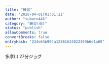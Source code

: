 ```yaml
---
title: "練習"
date: '2020-04-01T01:01:21'
author: "subaru44k"
category: "練習(弱)"
status: "publish"
allowComments: true
convertBreaks: false
entryHash: "234e65b994a12861624022399b6e1a00"
---
```

多摩川
27分ジョグ
